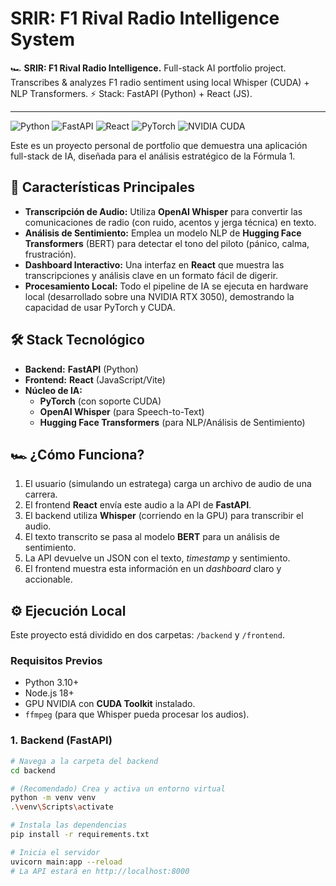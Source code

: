 # SRIR: F1 Rival Radio Intelligence System

🏎️ **SRIR: F1 Rival Radio Intelligence.** Full-stack AI portfolio project. Transcribes & analyzes F1 radio sentiment using local Whisper (CUDA) + NLP Transformers. ⚡ Stack: FastAPI (Python) + React (JS).

---

![Python](https://img.shields.io/badge/Python-3.10+-blue?logo=python&logoColor=white)
![FastAPI](https://img.shields.io/badge/FastAPI-0.100+-05998b?logo=fastapi&logoColor=white)
![React](https://img.shields.io/badge/React-18-61DAFB?logo=react&logoColor=black)
![PyTorch](https://img.shields.io/badge/PyTorch-2.0+-EE4C2C?logo=pytorch&logoColor=white)
![NVIDIA CUDA](https://img.shields.io/badge/NVIDIA-CUDA-76B900?logo=nvidia&logoColor=white)

Este es un proyecto personal de portfolio que demuestra una aplicación full-stack de IA, diseñada para el análisis estratégico de la Fórmula 1.

## 🚀 Características Principales

* **Transcripción de Audio:** Utiliza **OpenAI Whisper** para convertir las comunicaciones de radio (con ruido, acentos y jerga técnica) en texto.
* **Análisis de Sentimiento:** Emplea un modelo NLP de **Hugging Face Transformers** (BERT) para detectar el tono del piloto (pánico, calma, frustración).
* **Dashboard Interactivo:** Una interfaz en **React** que muestra las transcripciones y análisis clave en un formato fácil de digerir.
* **Procesamiento Local:** Todo el pipeline de IA se ejecuta en hardware local (desarrollado sobre una NVIDIA RTX 3050), demostrando la capacidad de usar PyTorch y CUDA.

## 🛠️ Stack Tecnológico

* **Backend:** **FastAPI** (Python)
* **Frontend:** **React** (JavaScript/Vite)
* **Núcleo de IA:**
    * **PyTorch** (con soporte CUDA)
    * **OpenAI Whisper** (para Speech-to-Text)
    * **Hugging Face Transformers** (para NLP/Análisis de Sentimiento)

## 🏎️ ¿Cómo Funciona?

1.  El usuario (simulando un estratega) carga un archivo de audio de una carrera.
2.  El frontend **React** envía este audio a la API de **FastAPI**.
3.  El backend utiliza **Whisper** (corriendo en la GPU) para transcribir el audio.
4.  El texto transcrito se pasa al modelo **BERT** para un análisis de sentimiento.
5.  La API devuelve un JSON con el texto, *timestamp* y sentimiento.
6.  El frontend muestra esta información en un *dashboard* claro y accionable.

## ⚙️ Ejecución Local

Este proyecto está dividido en dos carpetas: `/backend` y `/frontend`.

### Requisitos Previos

* Python 3.10+
* Node.js 18+
* GPU NVIDIA con **CUDA Toolkit** instalado.
* `ffmpeg` (para que Whisper pueda procesar los audios).

### 1. Backend (FastAPI)

```bash
# Navega a la carpeta del backend
cd backend

# (Recomendado) Crea y activa un entorno virtual
python -m venv venv
.\venv\Scripts\activate

# Instala las dependencias
pip install -r requirements.txt

# Inicia el servidor
uvicorn main:app --reload
# La API estará en http://localhost:8000
